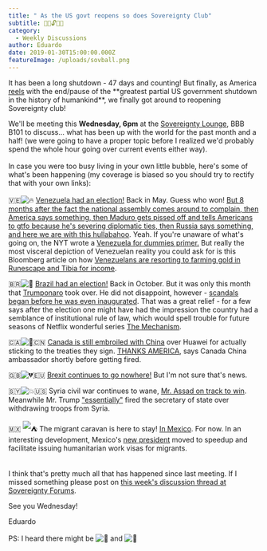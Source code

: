 ```yaml
---
title: " As the US govt reopens so does Sovereignty Club"
subtitle: 🚪🔑🔓📂😦
category:
  - Weekly Discussions
author: Eduardo
date: 2019-01-30T15:00:00.000Z
featureImage: /uploads/sovball.png
---
```

It has been a long shutdown - 47 days and counting! But finally, as America [reels](https://www.nytimes.com/2019/01/26/us/politics/government-shutdown-legislation.html) with the end/pause of the \*\*greatest partial US government shutdown in the history of humankind\*\*, we finally got around to reopening Sovereignty club!



We'll be meeting this **Wednesday, 6pm** at the [Sovereignty Lounge](https://i.imgur.com/zQNZHyv.jpg), BBB B101 to discuss... what has been up with the world for the past month and a half! (we were going to have a proper topic before I realized we'd probably spend the whole hour going over current events either way).\
\
In case you were too busy living in your own little bubble, here's some of what's been happening (my coverage is biased so you should try to rectify that with your own links):\
\
🇻🇪![🔥](https://mail.google.com/mail/e/1f525) [Venezuela had an election!](https://en.wikipedia.org/wiki/2019_Venezuelan_presidential_crisis) Back in May. Guess who won! [But 8 months after the fact the national assembly comes around to complain, then America says something, then Maduro gets pissed off and tells Americans to gtfo because he's severing diplomatic ties, then Russia says something, and here we are with this hullabahoo](https://www.nytimes.com/2019/01/24/world/americas/venezuela-news-maduro-russia.html). Yeah. If you're unaware of what's going on, the NYT wrote a [Venezuela for dummies primer.](https://www.nytimes.com/2019/01/24/world/americas/noticias-venezuela-protests-maduro-guaido.html) But really the most visceral depiction of Venezuelan reality you could ask for is this Bloomberg article on how [Venezuelans are resorting to farming gold in Runescape and Tibia for income](https://web.archive.org/web/20181115114316/https://www.bloomberg.com/news/articles/2017-12-05/desperate-venezuelans-turn-to-video-games-to-survive).



🇧🇷![💯](https://mail.google.com/mail/e/1f4af) [Brazil had an election!](https://www.bloomberg.com/news/articles/2018-10-28/everything-you-need-to-know-about-brazil-s-election-balance-of-power-special) Back in October. But it was only this month that [Trumponaro](https://www.aljazeera.com/news/2018/10/jair-bolsonaro-brazil-presidential-candidate-181007020716337.html) took over. He did not disappoint, however - [scandals began before he was even inaugurated](https://theintercept.com/2019/01/24/video-the-dramatic-scandal-swallowing-the-bolsonaro-presidency-and-which-just-drove-an-lgtb-congressman-to-flee-brazil/). That was a great relief - for a few says after the election one might have had the impression the country had a semblance of institutional rule of law, which would spell trouble for future seasons of Netflix wonderful series [The Mechanism](https://en.wikipedia.org/wiki/The_Mechanism_(TV_series)).



🇨🇦![📱](https://mail.google.com/mail/e/1f4f1)🇨🇳 [Canada is still embroiled with China](https://www.bbc.com/news/world-us-canada-47015700) over Huawei for actually sticking to the treaties they sign. [THANKS AMERICA](https://www.theverge.com/2019/1/27/18199590/canada-fired-chinese-ambassador-john-mccallum-arrested-huawei-executive-meng-wanzhou), says Canada China ambassador shortly before getting fired.



🇬🇧![💔](https://mail.google.com/mail/e/1f494)🇪🇺 [Brexit continues to go nowhere!](https://www.theatlantic.com/international/archive/2019/01/vote-crunch-week-brexit-britain/580930/) But I'm not sure that's news.



🇸🇾![💥](https://mail.google.com/mail/e/1f4a5)🇺🇸 Syria civil war continues to wane, [Mr. Assad on track to win](https://www.bloomberg.com/news/articles/2019-01-28/assad-is-close-to-victory-but-syria-cauldron-spawns-new-conflict). Meanwhile Mr. Trump ["essentially"](https://www.nytimes.com/2019/01/02/us/politics/trump-mattis-defense-secretary-generals.html) fired the secretary of state over withdrawing troops from Syria.\
\
🇲🇽 ![⛺](https://mail.google.com/mail/e/26fa) The migrant caravan is here to stay! [In Mexico](https://www.nytimes.com/2019/01/25/world/americas/migrant-caravan-honduras-mexico.html). For now. In an interesting development, Mexico's [new president](https://www.nytimes.com/2019/01/25/world/americas/migrant-caravan-honduras-mexico.html) moved to speedup and facilitate issuing humanitarian work visas for migrants.\
\
\
I think that's pretty much all that has happened since last meeting. If I missed something please post on [this week's discussion thread at Sovereignty Forums](http://forum.caltechsovereignty.club/t/jan-30-discussion-as-the-us-govt-reopens-so-does-sovereignty-club/55).



See you Wednesday!



Eduardo\
\
PS: I heard there might be ![🍕](https://mail.google.com/mail/e/1f355) and ![🍻](https://mail.google.com/mail/e/1f37b)